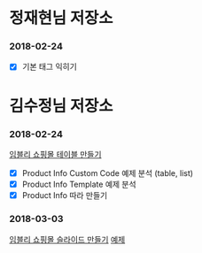 
# 정재현님 저장소

### 2018-02-24
- [x] 기본 태그 익히기

# 김수정님 저장소

### 2018-02-24
[임블리 쇼핑몰 테이블 만들기](http://imvely.com/product/detail.html?product_no=14225&cate_no=113&display_group=1)
- [x] Product Info Custom Code 예제 분석 (table, list)
- [x] Product Info Template 예제 분석
- [x] Product Info 따라 만들기

### 2018-03-03
[임블리 쇼핑몰 슬라이드 만들기](http://imvely.com/product/detail.html?product_no=13883&cate_no=113&display_group=1)
[예제](./Crystal/2018-03-03/slide-gif.mov)

